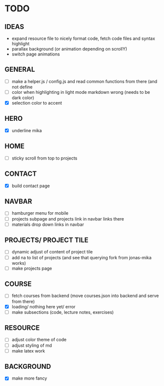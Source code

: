 # TODO

## IDEAS
- expand resource file to nicely format code, fetch code files and syntax
  highlight
- parallax background (or animation depending on scrollY)
- switch page animations

## GENERAL
- [ ] make a helper.js / config.js and read common functions from there (and not
  define 
- [ ] color when highlighting in light mode markdown wrong (needs to be dark
  color)
- [x] selection color to accent

## HERO
- [x] underline mika

## HOME 
- [ ] sticky scroll from top to projects

## CONTACT
- [x] build contact page

## NAVBAR
- [ ] hamburger menu for mobile
- [ ] projects subpage and projects link in navbar links there  
- [ ] materials drop down links in navbar

## PROJECTS/ PROJECT TILE
- [ ] dynamic adjust of content of project tile
- [ ] add na to list of projects (and see that querying fork from jonas-mika
  works)
- [ ] make projects page

## COURSE 
- [ ] fetch courses from backend (move courses.json into backend and serve from
  there)
- [x] loading/ nothing here yet/ error
- [ ] make subsections (code, lecture notes, exercises)

## RESOURCE
- [ ] adjust color theme of code 
- [ ] adjust styling of md 
- [ ] make latex work

## BACKGROUND
- [x] make more fancy 
